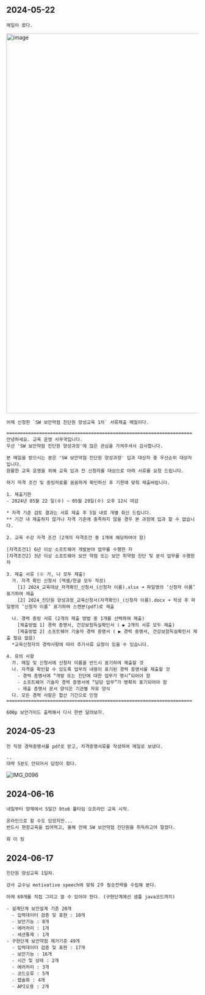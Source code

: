 ## 2024-05-22

  ```
  메일이 왔다.
  ```
  <img width="995" alt="image" src="https://github.com/holynomad/homo-scriptus/assets/43846264/8f428355-b968-4075-bee5-5dd2948ac180">

  ```
  어제 신청한 `SW 보안약점 진단원 양성교육 1차` 서류제출 메일이다.
  
  ====================================================================
  안녕하세요. 교육 운영 사무국입니다.
  우선 'SW 보안약점 진단원 양성과정'에 많은 관심을 가져주셔서 감사합니다.

  본 메일을 받으시는 분은 'SW 보안약점 진단원 양성과정' 입과 대상자 중 우선순위 대상자 입니다.
  원활한 교육 운영을 위해 교육 입과 전 신청자를 대상으로 아래 서류를 요청 드립니다.

  하기 자격 조건 및 증빙자료를 꼼꼼하게 확인하신 후 기한에 맞춰 제출바랍니다.

  1. 제출기한
  - 2024년 05월 22 일(수) ~ 05월 29일(수) 오후 12시 마감                                

  * 자격 기준 검토 결과는 서류 제출 후 5일 내로 개별 회신 드립니다.
  ** 기간 내 제출하지 않거나 자격 기준에 충족하지 않을 경우 본 과정에 입과 할 수 없습니다.

  2. 교육 수강 자격 조건 (2개의 자격조건 중 1개에 해당하여야 함)

  [자격조건1] 6년 이상 소프트웨어 개발분야 업무를 수행한 자
  [자격조건2] 3년 이상 소프트웨어 보안 약점 또는 보안 취약점 진단 및 분석 업무를 수행한 자

  3. 제출 서류 (※ 가, 나 모두 제출)           
    가. 자격 확인 신청서 (엑셀/한글 모두 작성)
      [1] 2024_교육대상_자격확인_신청서_(신청자 이름).xlsx ➜ 파일명의 ‘신청자 이름’ 표기하여 제출
      [2] 2024_진단원 양성과정_교육신청서(자격확인)_(신청자 이름).docx ➜ 작성 후 파일명의 ‘신청자 이름’ 표기하여 스캔본(pdf)로 제출

    나. 경력 증빙 서류 (2개의 제출 방법 중 1개를 선택하여 제출)
      [제출방법 1] 경력 증명서, 건강보험득실확인서 ( ▶ 2개의 서류 모두 제출)
      [제출방법 2] 소프트웨어 기술자 경력 증명서 ( ▶ 경력 증명서, 건강보험득실확인서 제출 필요 없음)
    *교육신청자의 경력사항에 따라 추가서류 요청이 있을 수 있습니다.

  4. 유의 사항
    가. 메일 및 신청서에 신청자 이름을 반드시 표기하여 제출할 것
    나. 자격을 확인할 수 있도록 업무의 내용이 표기된 경력 증명서를 제출할 것
      - 경력 증명서에 “개발 또는 진단에 대한 업무가 명시”되어야 함
      - 소프트웨어 기술자 경력 증명서에 “담당 업무”가 명확히 표기되어야 함
      - 제출 증명서 문서 양식은 기관별 자유 양식
    다. 모든 경력 사항은 합산 기간으로 인정
  ====================================================================

  600p 보안가이드 출력해서 다시 한번 달려보자.
  ```

## 2024-05-23

  ```
  전 직장 경력증명서를 pdf로 받고, 자격증명서류를 작성하여 메일로 보냈다.

  ..
  대략 5분도 안되어서 답장이 왔다.
  ```
  ![IMG_0096](https://github.com/holynomad/homo-scriptus/assets/43846264/9b82695e-8cc4-4044-95b3-c13bc044b708)

## 2024-06-16

  ```
  내일부터 양재에서 5일간 9to6 풀타임 오프라인 교육 시작.

  온라인으로 할 수도 있었지만...
  반드시 현장교육을 씹어먹고, 올해 안에 SW 보안약점 진단원을 취득하고야 말겠다.

  화 이 팅
  ```

## 2024-06-17

  ```
  진단원 양성교육 1일차.

  강사 교수님 motivative speech에 맞춰 2주 필승전략을 수립해 본다.

  아래 69개를 직접 그리고 쓸 수 있어야 한다. (구현단계에선 샘플 java코드까지)

  - 설계단계 보안설계 기준 20개
    - 입력데이터 검증 및 표현 : 10개
    - 보안기능 : 8개
    - 에러처리 : 1개
    - 세션통제 : 1개
  - 구현단계 보안약점 제거기준 49개
    - 입력데이터 검증 및 표현 : 17개
    - 보안기능 : 16개
    - 시간 및 상태 : 2개
    - 에러처리 : 3개
    - 코드오류 : 5개
    - 캡슐화 : 4개
    - API오용 : 2개
  ```
